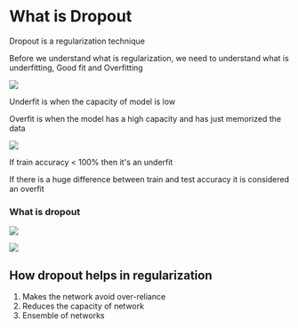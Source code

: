 # What is Dropout

Dropout is a regularization technique



Before we understand what is regularization, we need to understand what is underfitting, Good fit and Overfitting



![](https://miro.medium.com/max/1125/1*_7OPgojau8hkiPUiHoGK_w.png)

Underfit is when the capacity of model is low

Overfit is when the model has a high capacity and has just memorized the data

![](https://img.devrant.com/devrant/rant/r_1406998_ed8Hm.jpg)

If train accuracy < 100% then it's an underfit

If there is a huge difference between train and test accuracy it is considered an overfit



### What is dropout

![](https://miro.medium.com/max/1044/1*iWQzxhVlvadk6VAJjsgXgg.png)

![](https://s3-ap-south-1.amazonaws.com/av-blog-media/wp-content/uploads/2018/04/1IrdJ5PghD9YoOyVAQ73MJw.gif)



## How dropout helps in regularization

1. Makes the network avoid over-reliance
2. Reduces the capacity of network
3. Ensemble of networks
